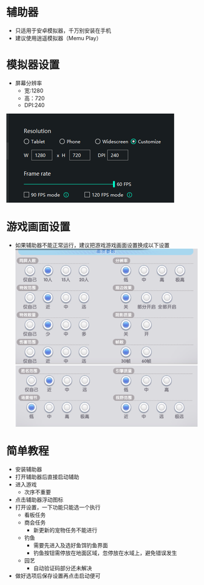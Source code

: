 # 辅助器
- 只适用于安卓模拟器，千万别安装在手机
- 建议使用逍遥模拟器（Memu Play）

# 模拟器设置
- 屏幕分辨率
  - 宽:1280 
  - 高：720 
  - DPI:240
  
![alt text](https://github.com/cwsam66/mobileanjian/blob/main/rox/screen/EmulatorSetting_1.png?raw=true)

# 游戏画面设置
- 如果辅助器不能正常运行，建议把游戏游戏画面设置换成以下设置
![alt text](https://github.com/cwsam66/mobileanjian/blob/main/rox/screen/ROSetting_1.png?raw=true)
![alt text](https://github.com/cwsam66/mobileanjian/blob/main/rox/screen/ROSetting_2.png?raw=true)

# 简单教程
- 安装辅助器
- 打开辅助器后直接启动辅助
- 进入游戏
  - 次序不重要
- 点击辅助器浮动图标
- 打开设置，一下功能只能选一个执行
  - 看板任务
  - 商会任务 
    - 新更新的宠物任务不能进行
  - 钓鱼
    - 需要先进入及选好鱼饵钓鱼界面
    - 钓鱼按钮需停放在地面区域，忽停放在水域上，避免错误发生
  - 园艺
    - 自动验证码部分还未解决
- 做好选项后保存设置再点击启动便可
